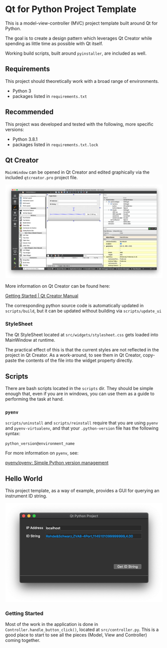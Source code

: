 # Qt for Python Project Template

This is a model-view-controller (MVC) project template built around Qt for Python.

The goal is to create a design pattern which leverages Qt Creator while spending as little time as possible with Qt itself.

Working build scripts, built around `pyinstaller`, are included as well.

## Requirements

This project should theoretically work with a broad range of environments.

- Python 3
- packages listed in `requirements.txt`

## Recommended

This project was developed and tested with the following, more specific versions:

- Python 3.8.1
- packages listed in `requirements.txt.lock`

## Qt Creator

`MainWindow` can be opened in Qt Creator and edited graphically via the included `qtcreator.pro` project file.

![The main window open for editing in Qt Creator](./doc/images/qt_creator.png)

More information on Qt Creator can be found here:

[Getting Started | Qt Creator Manual](https://doc.qt.io/qtcreator/creator-getting-started.html)

The corresponding python source code is automatically updated in `scripts/build`, but it can be updated without building via `scripts/update_ui`

### StyleSheet

The Qt StyleSheet located at `src/widgets/stylesheet.css` gets loaded into MainWindow at runtime.

The practical effect of this is that the current styles are not reflected in the project in Qt Creator. As a work-around, to see them in Qt Creator, copy-paste the contents of the file into the widget property directly.

## Scripts

There are bash scripts located in the `scripts` dir. They should be simple enough that, even if you are in windows, you can use them as a guide to performing the task at hand.

### `pyenv`

`scripts/uninstall` and `scripts/reinstall` require that you are using `pyenv` and `pyenv-virtualenv`, and that your `.python-version` file has the following syntax:

`python_version@environment_name`

For more information on `pyenv`, see:

[pyenv/pyenv: Simple Python version management](https://github.com/pyenv/pyenv)

## Hello World

This project template, as a way of example, provides a GUI for querying an instrument ID string.

![Screenshot with ID String displayed](./doc/images/screenshots/with_id_string.png)

### Getting Started

Most of the work in the application is done in `Controller.handle_button_click()`, located at `src/controller.py`. This is a good place to start to see all the pieces (Model, View and Controller) coming together.
